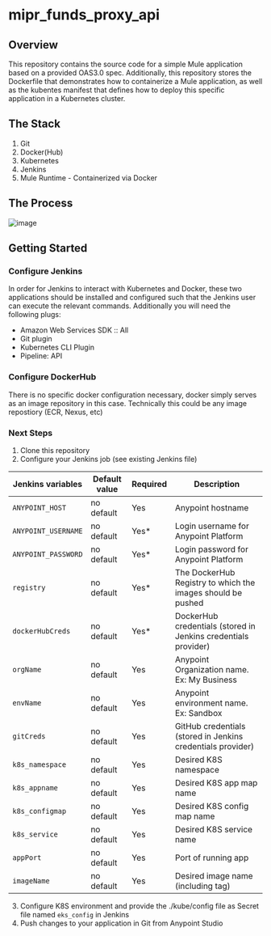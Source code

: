 # mipr_funds_proxy_api

## Overview

This repository contains the source code for a simple Mule application based on a provided OAS3.0 spec. Additionally, this repository stores the Dockerfile that demonstrates how to containerize a Mule application, as well as the kubentes manifest that defines how to deploy this specific application in a Kubernetes cluster. 

## The Stack
  1. Git
  2. Docker(Hub)
  3. Kubernetes
  4. Jenkins
  5. Mule Runtime - Containerized via Docker

## The Process
![image](https://user-images.githubusercontent.com/62963065/141478621-7b5a62b3-3385-4428-9365-6313d4c33652.png)


## Getting Started

### Configure Jenkins

In order for Jenkins to interact with Kubernetes and Docker, these two applications should be installed and configured such that the Jenkins user can execute the relevant commands. Additionally you will need the following plugs:
 * Amazon Web Services SDK :: All
 * Git plugin
 * Kubernetes CLI Plugin
 * Pipeline: API


### Configure DockerHub

There is no specific docker configuration necessary, docker simply serves as an image repository in this case. Technically this could be any image repostiory (ECR, Nexus, etc)

### Next Steps
  1. Clone this repository
  2. Configure your Jenkins job (see existing Jenkins file)

|Jenkins variables     |Default value        | Required | Description                                         |
|------------------------|---------------------|--------|--------------------------------------------|
|`ANYPOINT_HOST`         |no default           |Yes 	|Anypoint hostname|
|`ANYPOINT_USERNAME`     |no default           |Yes\* 	|Login username for Anypoint Platform           |
|`ANYPOINT_PASSWORD`     |no default           |Yes\* 	|Login password for Anypoint Platform           |
|`registry`    |no default           |Yes\* 	|The DockerHub Registry to which the images should be pushed          |
|`dockerHubCreds`|no default           |Yes\* 	|DockerHub credentials (stored in Jenkins credentials provider)           |
|`orgName`               |no default| Yes | Anypoint Organization name.  Ex: My Business   |
|`envName`               |no default           | Yes |Anypoint environment name. Ex: Sandbox          |
|`gitCreds`      |no default           |Yes |GitHub credentials (stored in Jenkins credentials provider)          |
|`k8s_namespace`      |no default           |Yes |Desired K8S namespace            |
|`k8s_appname`      |no default           |Yes |Desired K8S app map name            |
|`k8s_configmap`      |no default           |Yes |Desired K8S config map name             |
|`k8s_service`      |no default           |Yes |Desired K8S service name             |
|`appPort`      |no default           |Yes |Port of running app             |
|`imageName`      |no default           |Yes |Desired image name (including tag)             |
 3. Configure K8S environment and provide the ./kube/config file as Secret file named ```eks_config``` in Jenkins
 4. Push changes to your application in Git from Anypoint Studio
